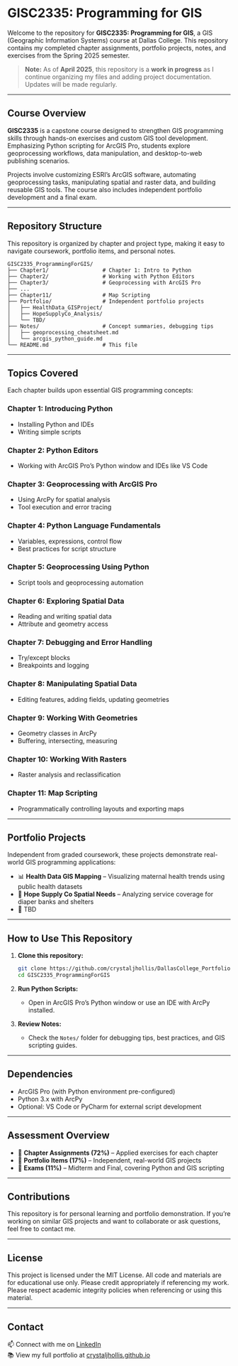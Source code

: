 # **GISC2335: Programming for GIS**

Welcome to the repository for **GISC2335: Programming for GIS**, a GIS (Geographic Information Systems) course at Dallas College. This repository contains my completed chapter assignments, portfolio projects, notes, and exercises from the Spring 2025 semester.

> **Note:** As of **April 2025**, this repository is a **work in progress** as I continue organizing my files and adding project documentation. Updates will be made regularly.

---

## **Course Overview**

**GISC2335** is a capstone course designed to strengthen GIS programming skills through hands-on exercises and custom GIS tool development. Emphasizing Python scripting for ArcGIS Pro, students explore geoprocessing workflows, data manipulation, and desktop-to-web publishing scenarios.

Projects involve customizing ESRI’s ArcGIS software, automating geoprocessing tasks, manipulating spatial and raster data, and building reusable GIS tools. The course also includes independent portfolio development and a final exam.

---

## **Repository Structure**

This repository is organized by chapter and project type, making it easy to navigate coursework, portfolio items, and personal notes.

```
GISC2335_ProgrammingForGIS/
├── Chapter1/                 # Chapter 1: Intro to Python
├── Chapter2/                 # Working with Python Editors
├── Chapter3/                 # Geoprocessing with ArcGIS Pro
├── ...
├── Chapter11/                # Map Scripting
├── Portfolio/                # Independent portfolio projects
│   ├── HealthData_GISProject/
│   ├── HopeSupplyCo_Analysis/
│   └── TBD/
├── Notes/                    # Concept summaries, debugging tips
│   ├── geoprocessing_cheatsheet.md
│   └── arcgis_python_guide.md
└── README.md                 # This file
```

---

## **Topics Covered**

Each chapter builds upon essential GIS programming concepts:

### **Chapter 1: Introducing Python**
- Installing Python and IDEs
- Writing simple scripts

### **Chapter 2: Python Editors**
- Working with ArcGIS Pro’s Python window and IDEs like VS Code

### **Chapter 3: Geoprocessing with ArcGIS Pro**
- Using ArcPy for spatial analysis
- Tool execution and error tracing

### **Chapter 4: Python Language Fundamentals**
- Variables, expressions, control flow
- Best practices for script structure

### **Chapter 5: Geoprocessing Using Python**
- Script tools and geoprocessing automation

### **Chapter 6: Exploring Spatial Data**
- Reading and writing spatial data
- Attribute and geometry access

### **Chapter 7: Debugging and Error Handling**
- Try/except blocks
- Breakpoints and logging

### **Chapter 8: Manipulating Spatial Data**
- Editing features, adding fields, updating geometries

### **Chapter 9: Working With Geometries**
- Geometry classes in ArcPy
- Buffering, intersecting, measuring

### **Chapter 10: Working With Rasters**
- Raster analysis and reclassification

### **Chapter 11: Map Scripting**
- Programmatically controlling layouts and exporting maps

---

## **Portfolio Projects**

Independent from graded coursework, these projects demonstrate real-world GIS programming applications:

- 📊 **Health Data GIS Mapping** – Visualizing maternal health trends using public health datasets
- 🧸 **Hope Supply Co Spatial Needs** – Analyzing service coverage for diaper banks and shelters
- 💾 TBD

---

## **How to Use This Repository**

1. **Clone this repository:**
   ```bash
   git clone https://github.com/crystaljhollis/DallasCollege_Portfolio.git
   cd GISC2335_ProgrammingForGIS
   ```

2. **Run Python Scripts:**
   - Open in ArcGIS Pro’s Python window or use an IDE with ArcPy installed.

3. **Review Notes:**
   - Check the `Notes/` folder for debugging tips, best practices, and GIS scripting guides.

---

## **Dependencies**

- ArcGIS Pro (with Python environment pre-configured)
- Python 3.x with ArcPy
- Optional: VS Code or PyCharm for external script development

---

## **Assessment Overview**

- 📝 **Chapter Assignments (72%)** – Applied exercises for each chapter  
- 🧩 **Portfolio Items (17%)** – Independent, real-world GIS projects  
- 🧪 **Exams (11%)** – Midterm and Final, covering Python and GIS scripting

---

## **Contributions**

This repository is for personal learning and portfolio demonstration. If you’re working on similar GIS projects and want to collaborate or ask questions, feel free to contact me. 

---

## **License**

This project is licensed under the MIT License. All code and materials are for educational use only. Please credit appropriately if referencing my work. Please respect academic integrity policies when referencing or using this material.

---

## Contact

📫 Connect with me on [LinkedIn](https://www.linkedin.com/in/crystaljhollis/)  
📚 View my full portfolio at [crystaljhollis.github.io](https://crystaljhollis.github.io)


